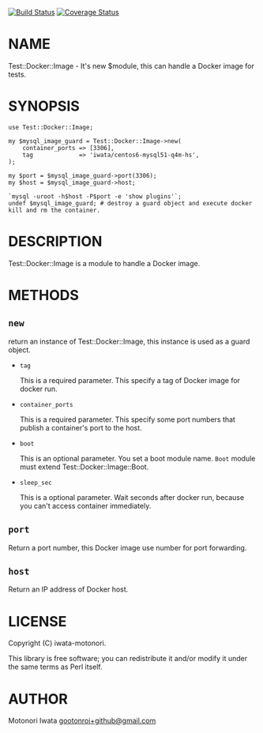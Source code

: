 [![Build Status](https://travis-ci.org/iwata/p5-Test-Docker-Image.png?branch=master)](https://travis-ci.org/iwata/p5-Test-Docker-Image) [![Coverage Status](https://coveralls.io/repos/iwata/p5-Test-Docker-Image/badge.png?branch=master)](https://coveralls.io/r/iwata/p5-Test-Docker-Image?branch=master)
# NAME

Test::Docker::Image - It's new $module, this can handle a Docker image for tests.

# SYNOPSIS

    use Test::Docker::Image;

    my $mysql_image_guard = Test::Docker::Image->new(
        container_ports => [3306],
        tag             => 'iwata/centos6-mysql51-q4m-hs',
    );

    my $port = $mysql_image_guard->port(3306);
    my $host = $mysql_image_guard->host;

    `mysql -uroot -h$host -P$port -e 'show plugins'`;
    undef $mysql_image_guard; # destroy a guard object and execute docker kill and rm the container.

# DESCRIPTION

Test::Docker::Image is a module to handle a Docker image.

# METHODS

## `new`

return an instance of Test::Docker::Image, this instance is used as a guard object.

- `tag`

    This is a required parameter. This specify a tag of Docker image for docker run.

- `container_ports`

    This is a required parameter. This specify some port numbers that publish a container's port to the host.

- `boot`

    This is an optional parameter. You set a boot module name.
    `Boot` module must extend Test::Docker::Image::Boot.

- `sleep_sec`

    This is a optional parameter. Wait seconds after docker run, because you can't access container immediately.

## `port`

Return a port number, this Docker image use number for port forwarding.

## `host`

Return an IP address of Docker host.

# LICENSE

Copyright (C) iwata-motonori.

This library is free software; you can redistribute it and/or modify
it under the same terms as Perl itself.

# AUTHOR

Motonori Iwata <gootonroi+github@gmail.com>
